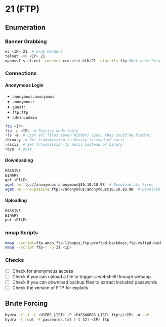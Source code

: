 # 21 (FTP)

## Enumeration

### Banner Grabbing

```bash
nc <IP> 21  # Grab headers
telnet -vn <IP> 21
openssl s_client -connect crossfit.htb:21 -starttls ftp #Get certificate if any
```

### Connections

#### Anonymous Login

* `anonymous:anonymous`
* `anonymous:`
* `guest:`
* `ftp:ftp`
* `admin:admin`

```bash
ftp <IP>
ftp -p <IP>  # Passive mode login
>ls -a  # List all files (even hidden) (yes, they could be hidden)
>binary  # Set transmission to binary instead of ascii
>ascii  # Set transmission to ascii instead of binary
>bye  # exit
```

#### Downloading

```bash
PASSIVE
BINARY
get <FILE>
wget -m ftp://anonymous:anonymous@10.10.10.98  # Donwload all files
wget -m --no-passive ftp://anonymous:anonymous@10.10.10.98  # Download all files
```

#### Uploading

```bash
PASSIVE
BINARY
put <FILE>
```

### nmap Scripts

```bash
nmap --script=ftp-anon,ftp-libopie,ftp-proftpd-backdoor,ftp-vsftpd-backdoor,ftp-vuln-cve2010-4221,tftp-enum -p 21 <IP>
nmap --script ftp-* -p 21 <ip>
```

### Checks

* [ ] Check for anonymous access
* [ ] Check if you can upload a file to trigger a webshell through webapp
* [ ] Check if you can download backup files to extract included passwords
* [ ] Check the version of FTP for exploits

## Brute Forcing

```bash
hydra -V -f -L <USERS_LIST> -P <PASSWORDS_LIST> ftp://<IP> -u -vV
hydra -l root -P passwords.txt [-t 32] <IP> ftp
```
